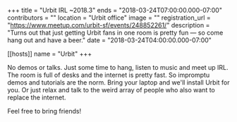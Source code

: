 +++
title = "Urbit IRL ~2018.3"
ends = "2018-03-24T07:00:00.000-07:00"
contributors = ""
location = "Urbit office"
image = ""
registration_url = "https://www.meetup.com/urbit-sf/events/248852261/"
description = "Turns out that just getting Urbit fans in one room is pretty fun — so come hang out and have a beer."
date = "2018-03-24T04:00:00.000-07:00"

[[hosts]]
name = "Urbit"
+++

No demos or talks. Just some time to hang, listen to music and meet up IRL. The room is full of desks and the internet is pretty fast. So impromptu demos and tutorials are the norm. Bring your laptop and we'll install Urbit for you. Or just relax and talk to the weird array of people who also want to replace the internet.

Feel free to bring friends!
